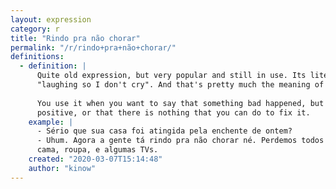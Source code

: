 ```yaml
---
layout: expression
category: r
title: "Rindo pra não chorar"
permalink: "/r/rindo+pra+não+chorar/"
definitions:
  - definition: |
      Quite old expression, but very popular and still in use. Its literal translation would be
      "laughing so I don't cry". And that's pretty much the meaning of this expression.
      
      You use it when you want to say that something bad happened, but you are trying to think
      positive, or that there is nothing that you can do to fix it. 
    example: |
      - Sério que sua casa foi atingida pela enchente de ontem?
      - Uhum. Agora a gente tá rindo pra não chorar né. Perdemos todos os móveis do térreo. Salvou só
      cama, roupa, e algumas TVs.
    created: "2020-03-07T15:14:48"
    author: "kinow"
---
```

